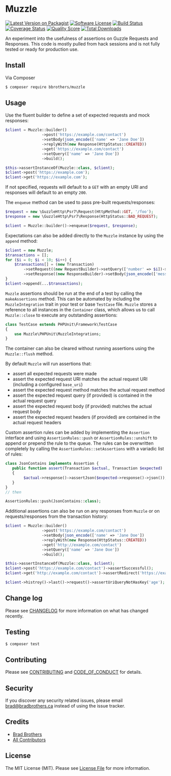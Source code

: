 # Muzzle

[![Latest Version on Packagist][ico-version]][link-packagist]
[![Software License][ico-license]](LICENSE.md)
[![Build Status][ico-travis]][link-travis]
[![Coverage Status][ico-scrutinizer]][link-scrutinizer]
[![Quality Score][ico-code-quality]][link-code-quality]
[![Total Downloads][ico-downloads]][link-downloads]

An experiment into the usefulness of assertions on Guzzle Requests and Responses. This code is mostly pulled from hack sessions and is not fully tested or ready for production use.

## Install

Via Composer

```bash
$ composer require bbrothers/muzzle
```

## Usage

Use the fluent builder to define a set of expected requests and mock responses:
```php
$client = Muzzle::builder()
                ->post('https://example.com/contact')
                ->setBody(json_encode(['name' => 'Jane Doe'])
                ->replyWith(new Response(HttpStatus::CREATED))
                ->get('https://example.com/contact')
                ->setQuery(['name' => 'Jane Doe'])
                ->build();

$this->assertInstanceOf(Muzzle::class, $client);
$client->post('https://example.com');
$client->get('https://example.com');
```
If not specified, requests will default to a `GET` with an empty URI and responses will default to an empty `200`.

The `enqueue` method can be used to pass pre-built requests/responses:
```php
$request = new \GuzzleHttp\Psr7\Request(HttpMethod::GET, '/foo');
$response = new \GuzzleHttp\Psr7\Response(HttpStatus::BAD_REQUEST);

$client = Muzzle::builder()->enqueue($request, $response);
```

Expectations can also be added directly to the `Muzzle` instance by using the `append` method:
```php
$client = new Muzzle;
$transactions = [];
for ($i = 0; $i < 10; $i++) {
    $transactions[] = (new Transaction)
        ->setRequest((new RequestBuilder)->setQuery(['number' => $i])->build())
        ->setResponse((new ResponseBuilder)->setBody(json_encode(['message' => "{$i} of 10"])->build());
}
$client->append(...$transactions);
```

`Muzzle` assertions should be run at the end of a test by calling the `makeAssertions` method.
This can be automated by including the `MuzzleIntegration` trait in your test or base `TestCase` file. `Muzzle` stores a reference to all instances in the `Container` class, which allows us to call `Muzzle::close` to execute any outstanding assertions:
```php
class TestCase extends PHPUnit\Framework\TestCase
{
    use Muzzle\PHPUnit\MuzzleIntegrations;
}
``` 
The container can also be cleared without running assertions using the `Muzzle::flush` method.

By default `Muzzle` will run assertions that:
- assert all expected requests were made
- assert the expected request URI matches the actual request URI (including a configured `base_uri`)
- assert the expected request method matches the actual request method
- assert the expected request query (if provided) is contained in the actual request query
- assert the expected request body (if provided) matches the actual request body
- assert the expected request headers (if provided) are contained in the actual request headers

Custom assertion rules can be added by implementing the `Assertion` interface and using `AssertionRules::push` or 
`AssertionRules::unshift` to append or prepend the rule to the queue. The rules can be overwritten completely by calling the `AssertionRules::setAssertions` with a variadic list of rules:
```php
class JsonContains implements Assertion {
   public function assert(Transaction $actual, Transaction $expected) : void
   {
        $actual->response()->assertJson($expected->response()->json());
   }
}
// then

AssertionRules::push(JsonContains::class);
``` 

Additional assertions can also be run on any responses from `Muzzle` or on requests/responses from the transaction history:
```php
$client = Muzzle::builder()
                ->post('https://example.com/contact')
                ->setBody(json_encode(['name' => 'Jane Doe'])
                ->replyWith(new Response(HttpStatus::CREATED))
                ->get('http://example.com/contact')
                ->setQuery(['name' => 'Jane Doe'])
                ->build();

$this->assertInstanceOf(Muzzle::class, $client);
$client->post('https://example.com/contact')->assertSuccessful();
$client->get('http://example.com/contact')->assertRedirect('https://example.com/contact');

$client->histroy()->last()->request()->assertUriQueryNotHasKey('age');
```

## Change log

Please see [CHANGELOG](CHANGELOG.md) for more information on what has changed recently.

## Testing

```bash
$ composer test
```

## Contributing

Please see [CONTRIBUTING](CONTRIBUTING.md) and [CODE_OF_CONDUCT](CODE_OF_CONDUCT.md) for details.

## Security

If you discover any security related issues, please email brad@bradbrothers.ca instead of using the issue tracker.

## Credits

- [Brad Brothers][link-author]
- [All Contributors][link-contributors]

## License

The MIT License (MIT). Please see [License File](LICENSE.md) for more information.

[ico-version]: https://img.shields.io/packagist/v/bbrothers/muzzle.svg?style=flat-square
[ico-license]: https://img.shields.io/badge/license-MIT-brightgreen.svg?style=flat-square
[ico-travis]: https://img.shields.io/travis/bbrothers/muzzle/master.svg?style=flat-square
[ico-scrutinizer]: https://img.shields.io/scrutinizer/coverage/g/bbrothers/muzzle.svg?style=flat-square
[ico-code-quality]: https://img.shields.io/scrutinizer/g/bbrothers/muzzle.svg?style=flat-square
[ico-downloads]: https://img.shields.io/packagist/dt/bbrothers/muzzle.svg?style=flat-square

[link-packagist]: https://packagist.org/packages/bbrothers/muzzle
[link-travis]: https://travis-ci.org/bbrothers/muzzle
[link-scrutinizer]: https://scrutinizer-ci.com/g/bbrothers/muzzle/code-structure
[link-code-quality]: https://scrutinizer-ci.com/g/bbrothers/muzzle
[link-downloads]: https://packagist.org/packages/bbrothers/muzzle
[link-author]: https://github.com/bbrothers
[link-contributors]: ../../contributors
